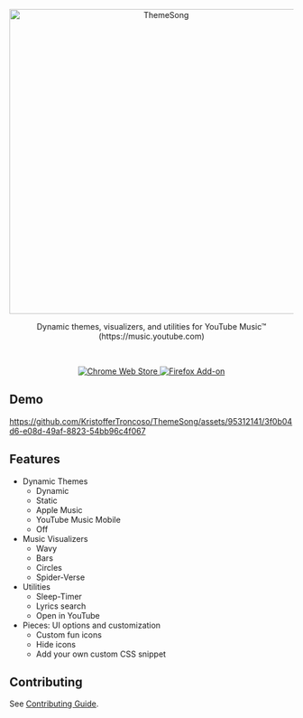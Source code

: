 <p align="center">
  <a href="https://themesong.app" target="_blank" rel="noopener noreferrer">
    <img src="https://github-production-user-asset-6210df.s3.amazonaws.com/24760124/265588049-46819e0b-a6a2-4a62-8dcd-d6dfdd55e770.png" alt="ThemeSong" style="width: 540px">
  </a>
</p>

<p align="center">
  Dynamic themes, visualizers, and utilities for YouTube Music™ (https://music.youtube.com)
</p>
<br>
<p align="center">
  <a href="https://chrome.google.com/webstore/detail/bgfiegdbajagebogifobkhambpljbfmk" target="_blank" rel="noopener noreferrer">
    <img alt="Chrome Web Store" src="https://img.shields.io/badge/Chrome-blue?style=for-the-badge&logo=googlechrome&logoColor=white">
  </a>
  <a href="https://addons.mozilla.org/firefox/addon/themesong-for-youtube-music/" target="_blank" rel="noopener noreferrer">
    <img alt="Firefox Add-on" src="https://img.shields.io/badge/Firefox-orange?style=for-the-badge&logo=firefoxbrowser&logoColor=white">
  </a>
</p>

## Demo

https://github.com/KristofferTroncoso/ThemeSong/assets/95312141/3f0b04d6-e08d-49af-8823-54bb96c4f067

## Features

- Dynamic Themes
  - Dynamic
  - Static
  - Apple Music
  - YouTube Music Mobile
  - Off
- Music Visualizers
  - Wavy
  - Bars
  - Circles
  - Spider-Verse
- Utilities
  - Sleep-Timer
  - Lyrics search
  - Open in YouTube
- Pieces: UI options and customization
  - Custom fun icons
  - Hide icons
  - Add your own custom CSS snippet

## Contributing

See [Contributing Guide](CONTRIBUTING.md).
